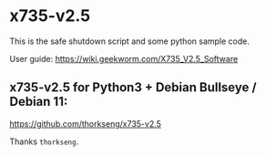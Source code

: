 # x735-v2.5
This is the safe shutdown script and some python sample code.

User guide: https://wiki.geekworm.com/X735_V2.5_Software

## x735-v2.5 for Python3 + Debian Bullseye / Debian 11:
https://github.com/thorkseng/x735-v2.5

Thanks ```thorkseng```.
